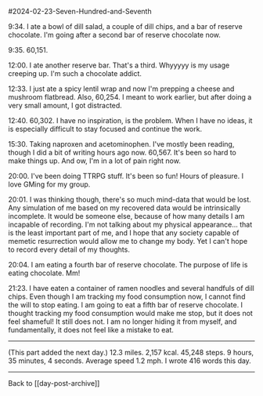 #2024-02-23-Seven-Hundred-and-Seventh

9:34.  I ate a bowl of dill salad, a couple of dill chips, and a bar of reserve chocolate.  I'm going after a second bar of reserve chocolate now.

9:35.  60,151.

12:00.  I ate another reserve bar.  That's a third.  Whyyyyy is my usage creeping up.  I'm such a chocolate addict.

12:33.  I just ate a spicy lentil wrap and now I'm prepping a cheese and mushroom flatbread.  Also, 60,254.  I meant to work earlier, but after doing a very small amount, I got distracted.

12:40.  60,302.  I have no inspiration, is the problem.  When I have no ideas, it is especially difficult to stay focused and continue the work.

15:30.  Taking naproxen and acetominophen.  I've mostly been reading, though I did a bit of writing hours ago now.  60,567.  It's been so hard to make things up.  And ow, I'm in a lot of pain right now.

20:00.  I've been doing TTRPG stuff.  It's been so fun!  Hours of pleasure.  I love GMing for my group.

20:01.  I was thinking though, there's so much mind-data that would be lost.  Any simulation of me based on my recovered data would be intrinsically incomplete.  It would be someone else, because of how many details I am incapable of recording.  I'm not talking about my physical appearance... that is the least important part of me, and I hope that any society capable of memetic resurrection would allow me to change my body.  Yet I can't hope to record every detail of my thoughts.

20:04.  I am eating a fourth bar of reserve chocolate.  The purpose of life is eating chocolate.  Mm!

21:23.  I have eaten a container of ramen noodles and several handfuls of dill chips.  Even though I am tracking my food consumption now, I cannot find the will to stop eating.  I am going to eat a fifth bar of reserve chocolate.  I thought tracking my food consumption would make me stop, but it does not feel shameful!  It still does not.  I am no longer hiding it from myself, and fundamentally, it does not feel like a mistake to eat.

---
(This part added the next day.)  12.3 miles.  2,157 kcal.  45,248 steps.  9 hours, 35 minutes, 4 seconds. Average speed 1.2 mph.  I wrote 416 words this day.

---
Back to [[day-post-archive]]